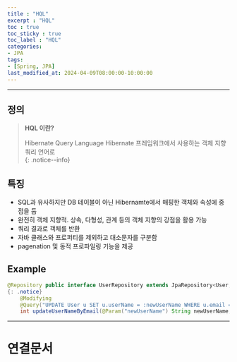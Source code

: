 ```yaml
---
title : "HQL"
excerpt : "HQL"
toc : true
toc_sticky : true
toc_label : "HQL"
categories:
- JPA
tags:
- [Spring, JPA]
last_modified_at: 2024-04-09T08:00:00-10:00:00
---
```

  
---
  
## 정의
> **HQL 이란?**  
>
> Hibernate Query Language
> Hibernate 프레임워크에서 사용하는 객체 지향 쿼리 언어로  
{: .notice--info}  
  
## 특징
- SQL과 유사하지만 DB 테이블이 아닌 Hibernamte에서 매핑한 객체와 속성에 중점을 둠
- 완전히 객체 지향적. 상속, 다형성, 관계 등의 객체 지향의 강점을 활용 가능
- 쿼리 결과로 객체를 반환
- 자바 클래스와 프로퍼티를 제외하고 대소문자를 구분함
- pagenation 및 동적 프로파일링 기능을 제공
  
## Example
  
```java
@Repository public interface UserRepository extends JpaRepository<User, Long> {  
{: .notice}  
	@Modifying 
	@Query("UPDATE User u SET u.userName = :newUserName WHERE u.email = :email") 
	int updateUserNameByEmail(@Param("newUserName") String newUserName, @Param("email") String email); }
```

---
  
# 연결문서

